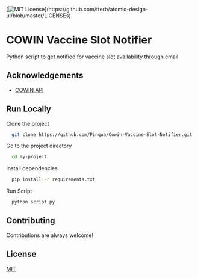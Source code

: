 [![MIT License](https://img.shields.io/apm/l/atomic-design-ui.svg?)](https://github.com/tterb/atomic-design-ui/blob/master/LICENSEs)

# COWIN Vaccine Slot Notifier

Python script to get notified for vaccine slot availability through email

  
## Acknowledgements

 - [COWIN API](https://apisetu.gov.in/public/api/cowin)


## Run Locally

Clone the project

```bash
  git clone https://github.com/Pinqua/Cowin-Vaccine-Slot-Notifier.git
```

Go to the project directory

```bash
  cd my-project
```

Install dependencies

```bash
  pip install -r requirements.txt
```

Run Script

```bash
  python script.py
```
  
## Contributing

Contributions are always welcome!

  
## License

[MIT](https://choosealicense.com/licenses/mit/)
